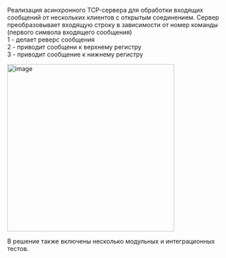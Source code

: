 Реализация асинхронного TCP-сервера для обработки входящих сообщений от нескольких клиентов с открытым соединением. 
Сервер преобразовывает входящую строку в зависимости от номер команды (первого символа входящего сообщения)\
1 - делает реверс сообщения\
2 - приводит сообщени к верхнему регистру\
3 - приводит сообщение к нижнему регистру

<img width="385" alt="image" src="https://user-images.githubusercontent.com/14348827/195958951-0847ec45-cf8d-428e-b9fa-23beb7fd11ec.png">

В решение также включены несколько модульных и интеграционных тестов.
